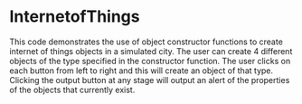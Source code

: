 # InternetofThings
This code demonstrates the use of object constructor functions to create internet of things objects in a simulated city. The user can create 4 different objects of the type specified in the constructor function. The user clicks on each button from left to right and this will create an object of that type. Clicking the output button at any stage will output an alert of the properties of the objects that currently exist. 
